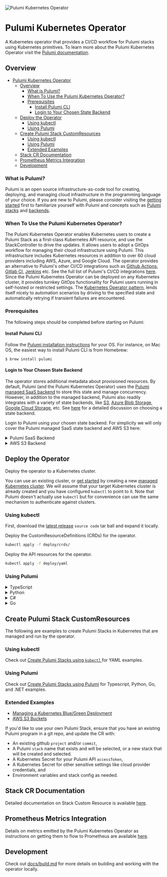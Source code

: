 ![Pulumi Kubernetes Operator](https://github.com/pulumi/pulumi-kubernetes-operator/workflows/Pulumi%20Kubernetes%20Operator/badge.svg?branch=master)
# Pulumi Kubernetes Operator

A Kubernetes operator that provides a CI/CD workflow for Pulumi stacks using Kubernetes primitives.
To learn more about the Pulumi Kubernetes Operator visit the [Pulumi documentation](https://www.pulumi.com/docs/guides/continuous-delivery/pulumi-kubernetes-operator/).

## Overview

- [Pulumi Kubernetes Operator](#pulumi-kubernetes-operator)
  - [Overview](#overview)
    - [What is Pulumi?](#what-is-pulumi)
    - [When To Use the Pulumi Kubernetes Operator?](#when-to-use-the-pulumi-kubernetes-operator)
    - [Prerequisites](#prerequisites)
      - [Install Pulumi CLI](#install-pulumi-cli)
      - [Login to Your Chosen State Backend](#login-to-your-chosen-state-backend)
  - [Deploy the Operator](#deploy-the-operator)
    - [Using kubectl](#using-kubectl)
    - [Using Pulumi](#using-pulumi)
  - [Create Pulumi Stack CustomResources](#create-pulumi-stack-customresources)
    - [Using kubectl](#using-kubectl-1)
    - [Using Pulumi](#using-pulumi-1)
    - [Extended Examples](#extended-examples)
  - [Stack CR Documentation](#stack-cr-documentation)
  - [Prometheus Metrics Integration](#prometheus-metrics-integration)
  - [Development](#development)

### What is Pulumi?

Pulumi is an open source infrastructure-as-code tool for creating, deploying, and managing cloud infrastructure in the programming language of your choice. If you are new to Pulumi, please consider visiting the [getting started](https://www.pulumi.com/docs/get-started/) first to familiarize yourself with Pulumi and concepts such as [Pulumi stacks](https://www.pulumi.com/docs/intro/concepts/stack/) and [backends](https://www.pulumi.com/docs/intro/concepts/state/).

### When To Use the Pulumi Kubernetes Operator?

The Pulumi Kubernetes Operator enables Kubernetes users to create a Pulumi Stack as a first-class Kubernetes API resource, and use the StackController to drive the updates. It allows users to adopt a GitOps workflow for managing their cloud infrastructure using Pulumi. This infrastructure includes Kubernetes resources in addition to over 60 cloud providers including AWS, Azure, and Google Cloud. The operator provides an alternative to Pulumi's other CI/CD integrations such as [Github Actions](https://www.pulumi.com/docs/guides/continuous-delivery/github-actions/), [Gitlab CI](https://www.pulumi.com/docs/guides/continuous-delivery/gitlab-ci/), [Jenkins](https://www.pulumi.com/docs/guides/continuous-delivery/jenkins/) etc. See the full list of Pulumi's CI/CD integrations [here](https://www.pulumi.com/docs/guides/continuous-delivery/). Since the Pulumi Kubernetes Operator can be deployed on any Kubernetes cluster, it provides turnkey GitOps functionality for Pulumi users running in self-hosted or restricted settings. The [Kubernetes Operator pattern](https://kubernetes.io/docs/concepts/extend-kubernetes/operator/), lends itself nicely to automation scenarios by driving to the specified state and automatically retrying if transient failures are encountered.

### Prerequisites

The following steps should be completed before starting on Pulumi:

#### Install Pulumi CLI

Follow the [Pulumi installation instructions](https://www.pulumi.com/docs/get-started/install/) for your OS. For instance, on Mac OS, the easiest way to install Pulumi CLI is from Homebrew:

```shell
$ brew install pulumi
```

#### Login to Your Chosen State Backend

The operator stores additional metadata about provisioned resources. By default, Pulumi (and the Pulumi Kubernetes Operator) uses the [Pulumi managed SaaS backend](https://app.pulumi.com/) to store this state and manage concurrency. 
However, in addition to the managed backend, Pulumi also readily integrates with a variety of state backends, like [S3](https://www.pulumi.com/docs/intro/concepts/state/#logging-into-the-aws-s3-backend), [Azure Blob Storage](https://www.pulumi.com/docs/intro/concepts/state/#logging-into-the-azure-blob-storage-backend), [Google Cloud Storage](https://www.pulumi.com/docs/intro/concepts/state/#logging-into-the-google-cloud-storage-backend), etc. See [here](https://www.pulumi.com/docs/intro/concepts/state/#deciding-on-a-backend) for a detailed discussion on choosing a state backend. 

Login to Pulumi using your chosen state backend. For simplicity we will only cover the Pulumi managed SaaS state backend and AWS S3 here:

<details>
<summary> Pulumi SaaS Backend </summary>

```bash
$ pulumi login
```

This will display a prompt that asks for you to provide an access token or automatically request an access token:
```bash
Manage your Pulumi stacks by logging in.
Run `pulumi login --help` for alternative login options.
Enter your access token from https://app.pulumi.com/account/tokens
    or hit <ENTER> to log in using your browser                   :
```

In order to configure the Pulumi Kubernetes Operator to use Stacks with state stored on the SaaS backend, you will also need to manually generate access tokens.
This can be done by accessing the [Access Tokens page](https://app.pulumi.com/account/tokens). Setting the environment variable `PULUMI_ACCESS_TOKEN` to the manually generated token will obviate the need for a `pulumi login`.

At this point your `pulumi` CLI is configured to work with the Pulumi SaaS backend.
</details>

<details>
<summary> AWS S3 Backend </summary>

1. First, you will need to create an S3 bucket manually, either through the [AWS CLI](https://aws.amazon.com/cli/) or the [AWS Console](https://console.aws.amazon.com/).
1. If you have already [configured](https://docs.aws.amazon.com/cli/latest/userguide/cli-chap-configure.html) the AWS CLI to use credential files, single sign-on etc., Pulumi will automatically respect and use these settings. Alternatively you can set `AWS_ACCESS_KEY_ID` and `AWS_SECRET_ACCESS_KEY` environment variables to the access key and secret access key respectively.
1. To use the AWS S3 backend, pass the `s3://<bucket-name>` as your `<backend-url>` to `pulumi login`, i.e.:
   ```
   $ pulumi login s3://<bucket-name>
   ```
   For additional options, refer to the [Pulumi documentation](https://www.pulumi.com/docs/intro/concepts/state/#logging-into-the-aws-s3-backend).
1. You will need the AWS credentials when configuring Stack CRs for stacks you wish to be backed by the S3 bucket.
1. Lastly you will need to [create an AWS Key Management Service (KMS) key](https://docs.aws.amazon.com/kms/latest/developerguide/create-keys.html#create-symmetric-cmk). This key will be used by Pulumi to encrypt secret configuration values or outputs associated with stacks. Pulumi ensures all secrets are stored encrypted in transit and at rest. By default, the SaaS backend creates per-stack encryption keys to do this, however, Pulumi can leverage KMS as one of [several supported encryption providers](https://www.pulumi.com/docs/intro/concepts/secrets/#available-encryption-providers) instead, thus allowing users to self-manage their encryption keys. 
</details>


## Deploy the Operator

Deploy the operator to a Kubernetes cluster.

You can use an existing cluster, or [get started](https://www.pulumi.com/docs/get-started/kubernetes/) by creating a new [managed Kubernetes cluster](https://www.pulumi.com/docs/tutorials/kubernetes/#clusters). We will assume that your target Kubernetes cluster is already created and you have configured `kubectl` to point to it. Note that Pulumi doesn't actually use `kubectl` but for convenience can use the same mechanism to authenticate against clusters.

### Using kubectl

First, download the [latest release](https://github.com/pulumi/pulumi-kubernetes-operator/releases) `source code` tar ball and expand it locally.

Deploy the CustomResourceDefinitions (CRDs) for the operator.

```bash
kubectl apply -f deploy/crds/
```

Deploy the API resources for the operator.

```bash
kubectl apply -f deploy/yaml
```

### Using Pulumi

<details>
<summary>TypeScript</summary>

1. Create a directory, e.g. `pulumi-operator` and set it as your current directory
1. Run the following command to scaffold a new Pulumi program:
   ```bash
   $ pulumi new kubernetes-typescript
   ```
1. Replace the contents of `index.ts` with the code below
1. Run `pulumi up`

```ts
import * as pulumi from "@pulumi/pulumi";
import * as kubernetes from "@pulumi/kubernetes";

const crds = new kubernetes.yaml.ConfigFile("crds", {file: "https://raw.githubusercontent.com/pulumi/pulumi-kubernetes-operator/v1.1.0/deploy/crds/pulumi.com_stacks.yaml"});

const operatorServiceAccount = new kubernetes.core.v1.ServiceAccount("operatorServiceAccount", {metadata: {
    name: "pulumi-kubernetes-operator",
}});
const operatorRole = new kubernetes.rbac.v1.Role("operatorRole", {
    metadata: {
        name: "pulumi-kubernetes-operator",
    },
    rules: [
        {
            apiGroups: [""],
            resources: [
                "pods",
                "services",
                "services/finalizers",
                "endpoints",
                "persistentvolumeclaims",
                "events",
                "configmaps",
                "secrets",
            ],
            verbs: [
                "create",
                "delete",
                "get",
                "list",
                "patch",
                "update",
                "watch",
            ],
        },
        {
            apiGroups: ["apps"],
            resources: [
                "deployments",
                "daemonsets",
                "replicasets",
                "statefulsets",
            ],
            verbs: [
                "create",
                "delete",
                "get",
                "list",
                "patch",
                "update",
                "watch",
            ],
        },
        {
            apiGroups: ["monitoring.coreos.com"],
            resources: ["servicemonitors"],
            verbs: [
                "create",
                "get",
            ],
        },
        {
            apiGroups: ["apps"],
            resourceNames: ["pulumi-kubernetes-operator"],
            resources: ["deployments/finalizers"],
            verbs: ["update"],
        },
        {
            apiGroups: [""],
            resources: ["pods"],
            verbs: ["get"],
        },
        {
            apiGroups: ["apps"],
            resources: [
                "replicasets",
                "deployments",
            ],
            verbs: ["get"],
        },
        {
            apiGroups: ["pulumi.com"],
            resources: ["*"],
            verbs: [
                "create",
                "delete",
                "get",
                "list",
                "patch",
                "update",
                "watch",
            ],
        },
        {
            apiGroups: ["coordination.k8s.io"],
            resources: ["leases"],
            verbs: [
                "create",
                "get",
                "list",
                "update",
            ],
        },
    ],
});
const operatorRoleBinding = new kubernetes.rbac.v1.RoleBinding("operatorRoleBinding", {
    metadata: {
        name: "pulumi-kubernetes-operator",
    },
    subjects: [{
        kind: "ServiceAccount",
        name: "pulumi-kubernetes-operator",
    }],
    roleRef: {
        kind: "Role",
        name: "pulumi-kubernetes-operator",
        apiGroup: "rbac.authorization.k8s.io",
    },
});
const operatorDeployment = new kubernetes.apps.v1.Deployment("operatorDeployment", {
    metadata: {
        name: "pulumi-kubernetes-operator",
    },
    spec: {
        replicas: 1,
        selector: {
            matchLabels: {
                name: "pulumi-kubernetes-operator",
            },
        },
        template: {
            metadata: {
                labels: {
                    name: "pulumi-kubernetes-operator",
                },
            },
            spec: {
                serviceAccountName: "pulumi-kubernetes-operator",
                imagePullSecrets: [{
                    name: "pulumi-kubernetes-operator",
                }],
                containers: [{
                    name: "pulumi-kubernetes-operator",
                    image: "pulumi/pulumi-kubernetes-operator:v1.1.0",
                    args: ["--zap-level=debug"],
                    imagePullPolicy: "Always",
                    env: [
                        {
                            name: "WATCH_NAMESPACE",
                            valueFrom: {
                                fieldRef: {
                                    fieldPath: "metadata.namespace",
                                },
                            },
                        },
                        {
                            name: "POD_NAME",
                            valueFrom: {
                                fieldRef: {
                                    fieldPath: "metadata.name",
                                },
                            },
                        },
                        {
                            name: "OPERATOR_NAME",
                            value: "pulumi-kubernetes-operator",
                        },
                    ],
                }],
                terminationGracePeriodSeconds: 300, // Should be same or larger than GRACEFUL_SHUTDOWN_TIMEOUT_DURATION
            },
        },
    },
}, {dependsOn: crds});
```
</details>

<details>
<summary>Python</summary>

1. Create a directory, e.g. `pulumi-operator` and set it as your current directory
1. Run the following command to scaffold a new Pulumi program:
   ```bash
   $ pulumi new kubernetes-python
   ```
1. Replace the contents of `__main__.py` with the code below
1. Run `pulumi up`

```python
import pulumi
from pulumi.resource import ResourceOptions
import pulumi_kubernetes as kubernetes

# Work around https://github.com/pulumi/pulumi-kubernetes/issues/1481
def delete_status():
    def f(o):
        if "status" in o:
            del o["status"]
    return f

crds = kubernetes.yaml.ConfigFile("crds",
    file="https://raw.githubusercontent.com/pulumi/pulumi-kubernetes-operator/v1.1.0/deploy/crds/pulumi.com_stacks.yaml",
    transformations=[delete_status()])

operator_service_account = kubernetes.core.v1.ServiceAccount("operatorServiceAccount", metadata={
    "name": "pulumi-kubernetes-operator",
})
operator_role = kubernetes.rbac.v1.Role("operatorRole",
    metadata={
        "name": "pulumi-kubernetes-operator",
    },
    rules=[
        {
            "api_groups": [""],
            "resources": [
                "pods",
                "services",
                "services/finalizers",
                "endpoints",
                "persistentvolumeclaims",
                "events",
                "configmaps",
                "secrets",
            ],
            "verbs": [
                "create",
                "delete",
                "get",
                "list",
                "patch",
                "update",
                "watch",
            ],
        },
        {
            "api_groups": ["apps"],
            "resources": [
                "deployments",
                "daemonsets",
                "replicasets",
                "statefulsets",
            ],
            "verbs": [
                "create",
                "delete",
                "get",
                "list",
                "patch",
                "update",
                "watch",
            ],
        },
        {
            "api_groups": ["monitoring.coreos.com"],
            "resources": ["servicemonitors"],
            "verbs": [
                "create",
                "get",
            ],
        },
        {
            "api_groups": ["apps"],
            "resource_names": ["pulumi-kubernetes-operator"],
            "resources": ["deployments/finalizers"],
            "verbs": ["update"],
        },
        {
            "api_groups": [""],
            "resources": ["pods"],
            "verbs": ["get"],
        },
        {
            "api_groups": ["apps"],
            "resources": [
                "replicasets",
                "deployments",
            ],
            "verbs": ["get"],
        },
        {
            "api_groups": ["pulumi.com"],
            "resources": ["*"],
            "verbs": [
                "create",
                "delete",
                "get",
                "list",
                "patch",
                "update",
                "watch",
            ],
        },
        {
            "api_groups": ["coordination.k8s.io"],
            "resources": ["leases"],
            "verbs": [
                "create",
                "get",
                "list",
                "update",
            ],
        }, 
    ])
operator_role_binding = kubernetes.rbac.v1.RoleBinding("operatorRoleBinding",
    metadata={
        "name": "pulumi-kubernetes-operator",
    },
    subjects=[{
        "kind": "ServiceAccount",
        "name": "pulumi-kubernetes-operator",
    }],
    role_ref={
        "kind": "Role",
        "name": "pulumi-kubernetes-operator",
        "api_group": "rbac.authorization.k8s.io",
    })
operator_deployment = kubernetes.apps.v1.Deployment("operatorDeployment",
    metadata={
        "name": "pulumi-kubernetes-operator",
    },
    spec={
        "replicas": 1,
        "selector": {
            "match_labels": {
                "name": "pulumi-kubernetes-operator",
            },
        },
        "template": {
            "metadata": {
                "labels": {
                    "name": "pulumi-kubernetes-operator",
                },
            },
            "spec": {
                "service_account_name": "pulumi-kubernetes-operator",
                "image_pull_secrets": [{
                    "name": "pulumi-kubernetes-operator",
                }],
                "containers": [{
                    "name": "pulumi-kubernetes-operator",
                    "image": "pulumi/pulumi-kubernetes-operator:v1.1.0",
                    "command": ["pulumi-kubernetes-operator"],
                    "args": ["--zap-level=debug"],
                    "image_pull_policy": "Always",
                    "env": [
                        {
                            "name": "WATCH_NAMESPACE",
                            "value_from": {
                                "field_ref": {
                                    "field_path": "metadata.namespace",
                                },
                            },
                        },
                        {
                            "name": "POD_NAME",
                            "value_from": {
                                "field_ref": {
                                    "field_path": "metadata.name",
                                },
                            },
                        },
                        {
                            "name": "OPERATOR_NAME",
                            "value": "pulumi-kubernetes-operator",
                        },
                    ],
                }],
            },
            "terminationGracePeriodSeconds": 300,
        },
    },
    opts=ResourceOptions(depends_on=crds))
```
</details>

<details>
<summary>C#</summary>

1. Create a directory, e.g. `pulumi-operator` and set it as your current directory
1. Run the following command to scaffold a new Pulumi program:
   ```bash
   $ pulumi new kubernetes-csharp
   ```
1. Replace the contents of `MyStack.cs` with the code below
1. Run `pulumi up`

```csharp
using Pulumi;
using Kubernetes = Pulumi.Kubernetes;
using Pulumi.Kubernetes.Types.Inputs.Core.V1;
using Pulumi.Kubernetes.Types.Inputs.Apps.V1;
using Pulumi.Kubernetes.Types.Inputs.Meta.V1;
using Pulumi.Kubernetes.Types.Inputs.Rbac.V1;

class MyStack : Stack
{
    public MyStack()
    {
        var crds = new Kubernetes.Yaml.ConfigFile("crds", new Kubernetes.Yaml.ConfigFileArgs{
            File = "https://raw.githubusercontent.com/pulumi/pulumi-kubernetes-operator/v1.1.0/deploy/crds/pulumi.com_stacks.yaml"
        });

        var operatorServiceAccount = new Kubernetes.Core.V1.ServiceAccount("operatorServiceAccount", new ServiceAccountArgs
        {
            Metadata = new Kubernetes.Types.Inputs.Meta.V1.ObjectMetaArgs
            {
                Name = "pulumi-kubernetes-operator",
            },
        });
        var operatorRole = new Kubernetes.Rbac.V1.Role("operatorRole", new RoleArgs
        {
            Metadata = new ObjectMetaArgs
            {
                Name = "pulumi-kubernetes-operator",
            },
            Rules = 
            {
                new PolicyRuleArgs
                {
                    ApiGroups = 
                    {
                        "",
                    },
                    Resources = 
                    {
                        "pods",
                        "services",
                        "services/finalizers",
                        "endpoints",
                        "persistentvolumeclaims",
                        "events",
                        "configmaps",
                        "secrets",
                    },
                    Verbs = 
                    {
                        "create",
                        "delete",
                        "get",
                        "list",
                        "patch",
                        "update",
                        "watch",
                    },
                },
                new PolicyRuleArgs
                {
                    ApiGroups = 
                    {
                        "apps",
                    },
                    Resources = 
                    {
                        "deployments",
                        "daemonsets",
                        "replicasets",
                        "statefulsets",
                    },
                    Verbs = 
                    {
                        "create",
                        "delete",
                        "get",
                        "list",
                        "patch",
                        "update",
                        "watch",
                    },
                },
                new PolicyRuleArgs
                {
                    ApiGroups = 
                    {
                        "monitoring.coreos.com",
                    },
                    Resources = 
                    {
                        "servicemonitors",
                    },
                    Verbs = 
                    {
                        "create",
                        "get",
                    },
                },
                new PolicyRuleArgs
                {
                    ApiGroups = 
                    {
                        "apps",
                    },
                    ResourceNames = 
                    {
                        "pulumi-kubernetes-operator",
                    },
                    Resources = 
                    {
                        "deployments/finalizers",
                    },
                    Verbs = 
                    {
                        "update",
                    },
                },
                new PolicyRuleArgs
                {
                    ApiGroups = 
                    {
                        "",
                    },
                    Resources = 
                    {
                        "pods",
                    },
                    Verbs = 
                    {
                        "get",
                    },
                },
                new PolicyRuleArgs
                {
                    ApiGroups = 
                    {
                        "apps",
                    },
                    Resources = 
                    {
                        "replicasets",
                        "deployments",
                    },
                    Verbs = 
                    {
                        "get",
                    },
                },
                new PolicyRuleArgs
                {
                    ApiGroups = 
                    {
                        "pulumi.com",
                    },
                    Resources = 
                    {
                        "*",
                    },
                    Verbs = 
                    {
                        "create",
                        "delete",
                        "get",
                        "list",
                        "patch",
                        "update",
                        "watch",
                    },
                },
                new PolicyRuleArgs
                {
                    ApiGroups = 
                    {
                        "coordination.k8s.io",
                    },
                    Resources = 
                    {
                        "leases",
                    },
                    Verbs = 
                    {
                        "create",
                        "get",
                        "list",
                        "update",
                    },
                },
            },
        });
        var operatorRoleBinding = new Kubernetes.Rbac.V1.RoleBinding("operatorRoleBinding", new RoleBindingArgs
        {
            Metadata = new ObjectMetaArgs
            {
                Name = "pulumi-kubernetes-operator",
            },
            Subjects = 
            {
                new SubjectArgs
                {
                    Kind = "ServiceAccount",
                    Name = "pulumi-kubernetes-operator",
                },
            },
            RoleRef = new RoleRefArgs
            {
                Kind = "Role",
                Name = "pulumi-kubernetes-operator",
                ApiGroup = "rbac.authorization.k8s.io",
            },
        });
        var operatorDeployment = new Kubernetes.Apps.V1.Deployment("operatorDeployment", new DeploymentArgs
        {
            Metadata = new ObjectMetaArgs
            {
                Name = "pulumi-kubernetes-operator",
            },
            Spec = new Kubernetes.Types.Inputs.Apps.V1.DeploymentSpecArgs
            {
                Replicas = 1,
                Selector = new LabelSelectorArgs
                {
                    MatchLabels = 
                    {
                        { "name", "pulumi-kubernetes-operator" },
                    },
                },
                Template = new PodTemplateSpecArgs
                {
                    Metadata = new ObjectMetaArgs
                    {
                        Labels = 
                        {
                            { "name", "pulumi-kubernetes-operator" },
                        },
                    },
                    Spec = new PodSpecArgs
                    {
                        ServiceAccountName = "pulumi-kubernetes-operator",
                        ImagePullSecrets = 
                        {
                            new LocalObjectReferenceArgs
                            {
                                Name = "pulumi-kubernetes-operator",
                            },
                        },
                        Containers = 
                        {
                            new ContainerArgs
                            {
                                Name = "pulumi-kubernetes-operator",
                                Image = "pulumi/pulumi-kubernetes-operator:v1.1.0",
                                Command = 
                                {
                                    "pulumi-kubernetes-operator",
                                },
                                Args = 
                                {
                                    "--zap-level=debug",
                                },
                                ImagePullPolicy = "Always",
                                Env = 
                                {
                                    new EnvVarArgs
                                    {
                                        Name = "WATCH_NAMESPACE",
                                        ValueFrom = new EnvVarSourceArgs
                                        {
                                            FieldRef = new ObjectFieldSelectorArgs
                                            {
                                                FieldPath = "metadata.namespace",
                                            },
                                        },
                                    },
                                    new EnvVarArgs
                                    {
                                        Name = "POD_NAME",
                                        ValueFrom = new EnvVarSourceArgs
                                        {
                                            FieldRef = new ObjectFieldSelectorArgs
                                            {
                                                FieldPath = "metadata.name",
                                            },
                                        },
                                    },
                                    new EnvVarArgs
                                    {
                                        Name = "OPERATOR_NAME",
                                        Value = "pulumi-kubernetes-operator",
                                    },
                                },
                            },
                        },
                        TerminationGracePeriodSeconds = 300,
                    },
                },
            },
        }, new CustomResourceOptions{
            DependsOn = {crds},
        });
    }

}
```
</details>

<details>
<summary>Go</summary>

1. Create a directory, e.g. `pulumi-operator` and set it as your current directory
1. Run the following command to scaffold a new Pulumi program:
   ```bash
   $ pulumi new kubernetes-go
   ```
1. Replace the contents of `main.go` with the code below
1. Run `pulumi up`

```go
package main

import (
	appsv1 "github.com/pulumi/pulumi-kubernetes/sdk/v3/go/kubernetes/apps/v1"
	corev1 "github.com/pulumi/pulumi-kubernetes/sdk/v3/go/kubernetes/core/v1"
	metav1 "github.com/pulumi/pulumi-kubernetes/sdk/v3/go/kubernetes/meta/v1"
	rbacv1 "github.com/pulumi/pulumi-kubernetes/sdk/v3/go/kubernetes/rbac/v1"
	"github.com/pulumi/pulumi-kubernetes/sdk/v3/go/kubernetes/yaml"
	"github.com/pulumi/pulumi/sdk/v3/go/pulumi"
)

func main() {
	pulumi.Run(func(ctx *pulumi.Context) error {
		crds, err := yaml.NewConfigFile(ctx, "crds", &yaml.ConfigFileArgs{
			File: "https://raw.githubusercontent.com/pulumi/pulumi-kubernetes-operator/v1.1.0/deploy/crds/pulumi.com_stacks.yaml",
		})
		if err != nil {
			return err
		}

		_, err = corev1.NewServiceAccount(ctx, "operatorServiceAccount", &corev1.ServiceAccountArgs{
			Metadata: &metav1.ObjectMetaArgs{
				Name: pulumi.String("pulumi-kubernetes-operator"),
			},
		})
		if err != nil {
			return err
		}
		_, err = rbacv1.NewRole(ctx, "operatorRole", &rbacv1.RoleArgs{
			Metadata: &metav1.ObjectMetaArgs{
				Name: pulumi.String("pulumi-kubernetes-operator"),
			},
			Rules: rbacv1.PolicyRuleArray{
				&rbacv1.PolicyRuleArgs{
					ApiGroups: pulumi.StringArray{
						pulumi.String(""),
					},
					Resources: pulumi.StringArray{
						pulumi.String("pods"),
						pulumi.String("services"),
						pulumi.String("services/finalizers"),
						pulumi.String("endpoints"),
						pulumi.String("persistentvolumeclaims"),
						pulumi.String("events"),
						pulumi.String("configmaps"),
						pulumi.String("secrets"),
					},
					Verbs: pulumi.StringArray{
						pulumi.String("create"),
						pulumi.String("delete"),
						pulumi.String("get"),
						pulumi.String("list"),
						pulumi.String("patch"),
						pulumi.String("update"),
						pulumi.String("watch"),
					},
				},
				&rbacv1.PolicyRuleArgs{
					ApiGroups: pulumi.StringArray{
						pulumi.String("apps"),
					},
					Resources: pulumi.StringArray{
						pulumi.String("deployments"),
						pulumi.String("daemonsets"),
						pulumi.String("replicasets"),
						pulumi.String("statefulsets"),
					},
					Verbs: pulumi.StringArray{
						pulumi.String("create"),
						pulumi.String("delete"),
						pulumi.String("get"),
						pulumi.String("list"),
						pulumi.String("patch"),
						pulumi.String("update"),
						pulumi.String("watch"),
					},
				},
				&rbacv1.PolicyRuleArgs{
					ApiGroups: pulumi.StringArray{
						pulumi.String("monitoring.coreos.com"),
					},
					Resources: pulumi.StringArray{
						pulumi.String("servicemonitors"),
					},
					Verbs: pulumi.StringArray{
						pulumi.String("create"),
						pulumi.String("get"),
					},
				},
				&rbacv1.PolicyRuleArgs{
					ApiGroups: pulumi.StringArray{
						pulumi.String("apps"),
					},
					ResourceNames: pulumi.StringArray{
						pulumi.String("pulumi-kubernetes-operator"),
					},
					Resources: pulumi.StringArray{
						pulumi.String("deployments/finalizers"),
					},
					Verbs: pulumi.StringArray{
						pulumi.String("update"),
					},
				},
				&rbacv1.PolicyRuleArgs{
					ApiGroups: pulumi.StringArray{
						pulumi.String(""),
					},
					Resources: pulumi.StringArray{
						pulumi.String("pods"),
					},
					Verbs: pulumi.StringArray{
						pulumi.String("get"),
					},
				},
				&rbacv1.PolicyRuleArgs{
					ApiGroups: pulumi.StringArray{
						pulumi.String("apps"),
					},
					Resources: pulumi.StringArray{
						pulumi.String("replicasets"),
						pulumi.String("deployments"),
					},
					Verbs: pulumi.StringArray{
						pulumi.String("get"),
					},
				},
				&rbacv1.PolicyRuleArgs{
					ApiGroups: pulumi.StringArray{
						pulumi.String("pulumi.com"),
					},
					Resources: pulumi.StringArray{
						pulumi.String("*"),
					},
					Verbs: pulumi.StringArray{
						pulumi.String("create"),
						pulumi.String("delete"),
						pulumi.String("get"),
						pulumi.String("list"),
						pulumi.String("patch"),
						pulumi.String("update"),
						pulumi.String("watch"),
					},
				},
				&rbacv1.PolicyRuleArgs{
					ApiGroups: pulumi.StringArray{
						pulumi.String("coordination.k8s.io"),
					},
					Resources: pulumi.StringArray{
						pulumi.String("leases"),
					},
					Verbs: pulumi.StringArray{
						pulumi.String("create"),
						pulumi.String("get"),
						pulumi.String("list"),
						pulumi.String("update"),
					},
				},
			},
		})
		if err != nil {
			return err
		}
		_, err = rbacv1.NewRoleBinding(ctx, "operatorRoleBinding", &rbacv1.RoleBindingArgs{
			Metadata: &metav1.ObjectMetaArgs{
				Name: pulumi.String("pulumi-kubernetes-operator"),
			},
			Subjects: rbacv1.SubjectArray{
				&rbacv1.SubjectArgs{
					Kind: pulumi.String("ServiceAccount"),
					Name: pulumi.String("pulumi-kubernetes-operator"),
				},
			},
			RoleRef: &rbacv1.RoleRefArgs{
				Kind:     pulumi.String("Role"),
				Name:     pulumi.String("pulumi-kubernetes-operator"),
				ApiGroup: pulumi.String("rbac.authorization.k8s.io"),
			},
		})
		if err != nil {
			return err
		}
		_, err = appsv1.NewDeployment(ctx, "operatorDeployment", &appsv1.DeploymentArgs{
			Metadata: &metav1.ObjectMetaArgs{
				Name: pulumi.String("pulumi-kubernetes-operator"),
			},
			Spec: &appsv1.DeploymentSpecArgs{
				Replicas: pulumi.Int(1),
				Selector: &metav1.LabelSelectorArgs{
					MatchLabels: pulumi.StringMap{
						"name": pulumi.String("pulumi-kubernetes-operator"),
					},
				},
				Template: &corev1.PodTemplateSpecArgs{
					Metadata: &metav1.ObjectMetaArgs{
						Labels: pulumi.StringMap{
							"name": pulumi.String("pulumi-kubernetes-operator"),
						},
					},
					Spec: &corev1.PodSpecArgs{
						ServiceAccountName: pulumi.String("pulumi-kubernetes-operator"),
						ImagePullSecrets: corev1.LocalObjectReferenceArray{
							&corev1.LocalObjectReferenceArgs{
								Name: pulumi.String("pulumi-kubernetes-operator"),
							},
						},
						Containers: corev1.ContainerArray{
							&corev1.ContainerArgs{
								Name:  pulumi.String("pulumi-kubernetes-operator"),
								Image: pulumi.String("pulumi/pulumi-kubernetes-operator:v1.1.0"),
								Command: pulumi.StringArray{
									pulumi.String("pulumi-kubernetes-operator"),
								},
								Args: pulumi.StringArray{
									pulumi.String("--zap-level=debug"),
								},
								ImagePullPolicy: pulumi.String("Always"),
								Env: corev1.EnvVarArray{
									&corev1.EnvVarArgs{
										Name: pulumi.String("WATCH_NAMESPACE"),
										ValueFrom: &corev1.EnvVarSourceArgs{
											FieldRef: &corev1.ObjectFieldSelectorArgs{
												FieldPath: pulumi.String("metadata.namespace"),
											},
										},
									},
									&corev1.EnvVarArgs{
										Name: pulumi.String("POD_NAME"),
										ValueFrom: &corev1.EnvVarSourceArgs{
											FieldRef: &corev1.ObjectFieldSelectorArgs{
												FieldPath: pulumi.String("metadata.name"),
											},
										},
									},
									&corev1.EnvVarArgs{
										Name:  pulumi.String("OPERATOR_NAME"),
										Value: pulumi.String("pulumi-kubernetes-operator"),
									},
								},
							},
						},
						TerminationGracePeriodSeconds: pulumi.Int(300),
					},
				},
			},
		}, pulumi.DependsOn([]pulumi.Resource{crds}))
		if err != nil {
			return err
		}
		return nil
	})
}
```
</details>

## Create Pulumi Stack CustomResources

The following are examples to create Pulumi Stacks in Kubernetes that are managed and run by the operator.

### Using kubectl

Check out [Create Pulumi Stacks using `kubectl` ](./docs/create-stacks-using-kubectl.md) for YAML examples.

### Using Pulumi

Check out [Create Pulumi Stacks using Pulumi](./docs/create-stacks-using-pulumi.md) for Typescript, Python, Go, and .NET examples.

### Extended Examples

- [Managing a Kubernetes Blue/Green Deployment](./examples/blue-green)
- [AWS S3 Buckets](./examples/aws-s3)

If you'd like to use your own Pulumi Stack, ensure that you have an existing Pulumi program in a git repo,
and update the CR with:
  - An existing github `project` and/or `commit`,
  - A Pulumi `stack` name that exists and will be selected, or a new stack that will be created and selected.
  - A Kubernetes Secret for your Pulumi API `accessToken`,
  - A Kubernetes Secret for other sensitive settings like cloud provider credentials, and
  - Environment variables and stack config as needed.

## Stack CR Documentation

Detailed documentation on Stack Custom Resource is available [here](./docs/stacks.md).

## Prometheus Metrics Integration

Details on metrics emitted by the Pulumi Kubernetes Operator as instructions on getting them to flow to Prometheus are available [here](./docs/metrics.md).

## Development

Check out [docs/build.md](./docs/build.md) for more details on building and
working with the operator locally.
